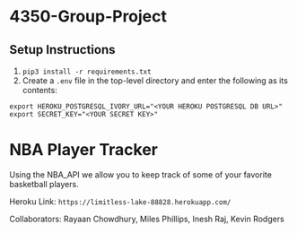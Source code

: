 # 4350-Group-Project
## Setup Instructions
1. `pip3 install -r requirements.txt`
2. Create a `.env` file in the top-level directory and enter the following as its contents:
```
export HEROKU_POSTGRESQL_IVORY_URL="<YOUR HEROKU POSTGRESQL DB URL>"
export SECRET_KEY="<YOUR SECRET KEY>"
```
# NBA Player Tracker
Using the NBA_API we allow you to keep track of some of your favorite basketball players.


Heroku Link: `https://limitless-lake-88828.herokuapp.com/`

Collaborators: Rayaan Chowdhury, Miles Phillips, Inesh Raj, Kevin Rodgers
